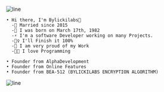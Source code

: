 ![line](https://github.com/bylickilabs/bylickilabs/assets/109308073/bfd77a60-d426-4470-b417-fdbab0166188) 


```yarn
• Hi there, I'm Bylickilabs👋
  -💍 Married since 2015
  -👶 I was born on March 17th, 1982
  -⚡ I'm a software Developer working on many Projects. 
  -🕵️‍♀️ I'll Finish it 100%
  -🧸 I am very proud of my Work 
  -🧑‍💻 I love Programming

• Founder from AlphaDevelopment
• Founder from Online Features
• Founder from BEA-512 (BYLICKILABS ENCRYPTION ALGORITHM)
``` 

![line](https://github.com/bylickilabs/bylickilabs/assets/109308073/bfd77a60-d426-4470-b417-fdbab0166188) 

<!--
**bylickilabs/bylickilabs** is a ✨ _special_ ✨ repository because its `README.md` (this file) appears on your GitHub profile.
-->
